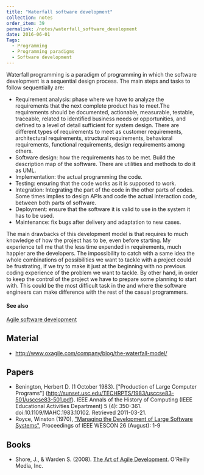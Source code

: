 ```yaml
---
title: "Waterfall software development"
collection: notes
order_item: 39
permalink: /notes/waterfall_software_development
date: 2016-06-01
Tags:
  - Programming
  - Programming paradigms
  - Software development
---
```


Waterfall programming is a paradigm of programming in which the software development is a sequential design process.
The main steps and tasks to follow sequentially are:
- Requirement analysis: phase where we have to analyze the requirements that the next complete product has to meet.The requirements should be documented, actionable, measurable, testable, traceable, related to identified business needs or opportunities, and defined to a level of detail sufficient for system design.
There are different types of requirements to meet as customer requirements, architectural requirements, structural requirements, behavioral requirements, functional requirements, design requirements among others.
- Software design: how the requirements has to be met. Build the description map of the software. There are utilities and methods to do it as UML.
- Implementation: the actual programming the code.
- Testing: ensuring that the code works as it is supposed to work.
- Integration: Integrating the part of the code in the other parts of codes. Some times implies to design APIs and code the actual interaction code, between both parts of software.
- Deployment: ensure that the software it is valid to use in the system it has to be used.
- Maintenance: fix bugs after delivery and adaptation to new cases.

The main drawbacks of this development model is that requires to much knowledge of how the project has to be, even before starting.
My experience tell me that the less time expended in requirements, much happier are the developers. The impossibility to catch with a same idea the whole combinations of possibilities we want to tackle with a project could be frustrating, if we try to make it just at the beginning with no previous coding experience of the problem we want to tackle.
By other hand, in order to keep the control of the project we have to prepare some planning to start with. This could be the most difficult task in the 
and where the software engineers can make difference with the rest of the casual programmers.


#### See also
[Agile software development](/notes/agile_software_development)


## Material
* http://www.oxagile.com/company/blog/the-waterfall-model/


## Papers
* Benington, Herbert D. (1 October 1983). ["Production of Large Computer Programs"] (http://sunset.usc.edu/TECHRPTS/1983/usccse83-501/usccse83-501.pdf). IEEE Annals of the History of Computing (IEEE Educational Activities Department) 5 (4): 350-361. doi:10.1109/MAHC.1983.10102. Retrieved 2011-03-21.
* Royce, Winston (1970), ["Managing the Development of Large Software Systems"](http://www.cs.umd.edu/class/spring2003/cmsc838p/Process/waterfall.pdf), Proceedings of IEEE WESCON 26 (August): 1-9


## Books
* Shore, J., & Warden S. (2008). [The Art of Agile Development](https://www.goodreads.com/book/show/1654215.The_Art_of_Agile_Development). O'Reilly Media, Inc.



